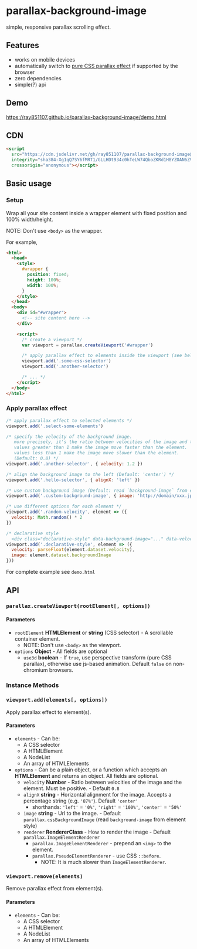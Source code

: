 # parallax-background-image

simple, responsive parallax scrolling effect.

## Features

- works on mobile devices
- automatically switch to [pure CSS parallax effect](https://keithclark.co.uk/articles/pure-css-parallax-websites/) if supported by the browser
- zero dependencies
- simple(?) api

## Demo

<https://ray851107.github.io/parallax-background-image/demo.html>

## CDN

```html
<script
  src="https://cdn.jsdelivr.net/gh/ray851107/parallax-background-image@v2.3.1/parallax-background-image.min.js"
  integrity="sha384-Xg1qQ7SY6fMRT1/GLLHDt934c0hTeLW74QboZKRd1H8YZOAN6ZVHvIwGHGffy/8C"
  crossorigin="anonymous"></script>
```

## Basic usage

### Setup

Wrap all your site content inside a wrapper element with fixed position and 100% width/height.

NOTE: Don't use `<body>` as the wrapper.

For example,

<!-- prettier-ignore -->
```html
<html>
  <head>
    <style>
      #wrapper {
        position: fixed;
        height: 100%;
        width: 100%;
      }
    </style>
  </head>
  <body>
    <div id="#wrapper">
      <!-- site content here -->  
    </div>

    <script>
      /* create a viewport */
      var viewport = parallax.createViewport('#wrapper')

      /* apply parallax effect to elements inside the viewport (see below) */
      viewport.add('.some-css-selector')
      viewport.add('.another-selector')

      /* ... */
    </script>
  </body>
</html>
```

### Apply parallax effect

```javascript
/* apply parallax effect to selected elements */
viewport.add('.select-some-elements')

/* specify the velocity of the background image.
   more precisely, it's the ratio between velocities of the image and the element.
   values greater than 1 make the image move faster than the element.
   values less than 1 make the image move slower than the element.
   (Default: 0.8) */
viewport.add('.another-selector', { velocity: 1.2 })

/* align the background image to the left (Default: 'center') */
viewport.add('.hello-selector', { alignX: 'left' })

/* use custom background image (Default: read `background-image` from element style) */
viewport.add('.custom-background-image', { image: 'http://domain/xxx.jpg' })

/* use different options for each element */
viewport.add('.random-velocity', element => ({
  velocity: Math.random() * 2
})

/* declarative style
  <div class="declarative-style" data-background-image="..." data-velocity="..."></div> */
viewport.add('.declarative-style', element => ({
  velocity: parseFloat(element.dataset.velocity),
  image: element.dataset.backgroundImage
}))
```

For complete example see `demo.html`

## API

### `parallax.createViewport(rootElement[, options])`

#### Parameters

- `rootElement` **HTMLElement** or **string** (CSS selector) - A scrollable container element.
  - NOTE: Don't use `<body>` as the viewport.
- `options` **Object** - All fields are optional
  - `use3d` **boolean** - If `true`, use perspective transform (pure CSS parallax), otherwise use js-based animation. Default `false` on non-chromium browsers.

### Instance Methods

### `viewport.add(elements[, options])`

Apply parallax effect to element(s).

#### Parameters

- `elements` - Can be:
  - A CSS selector
  - A HTMLElement
  - A NodeList
  - An array of HTMLElements
- `options` - Can be a plain object, or a function which accepts an **HTMLElement** and returns an object. All fields are optional.
  - `velocity` **Number** - Ratio between velocities of the image and the element. Must be positive. - Default `0.8`
  - `alignX` **string** - Horizontal alignment for the image. Accepts a percentage string (e.g. `'87%'`). Default `'center'`
    - shorthands: `'left'` = `'0%'`, `'right'` = `'100%'`, `'center'` = `'50%'`
  - `image` **string** - Url to the image. - Default `parallax.cssBackgroundImage` (read `background-image` from element style)
  - `renderer` **RendererClass** - How to render the image - Default `parallax.ImageElementRenderer`
    - `parallax.ImageElementRenderer` - prepend an `<img>` to the element.
    - `parallax.PseudoElementRenderer` - use CSS `::before`.
      - NOTE: It is much slower than `ImageElementRenderer`.

### `viewport.remove(elements)`

Remove parallax effect from element(s).

#### Parameters

- `elements` - Can be:
  - A CSS selector
  - A HTMLElement
  - A NodeList
  - An array of HTMLElements
